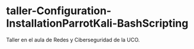 # taller-Configuration-InstallationParrotKali-BashScripting
Taller en el aula de Redes y Ciberseguridad de la UCO.
